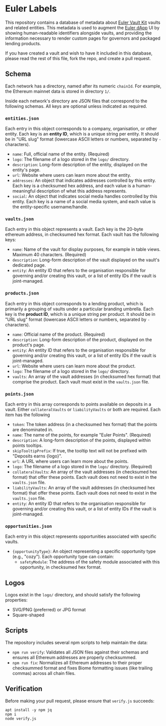 # Euler Labels

This repository contains a database of metadata about [Euler Vault Kit](https://docs.euler.finance/euler-vault-kit-white-paper/) vaults and related entities. This metadata is used to augment the [Euler dApp](https://app.euler.finance) UI by showing human-readable identifiers alongside vaults, and providing the information necessary to render custom pages for governors and packaged lending products.

If you have created a vault and wish to have it included in this database, please read the rest of this file, fork the repo, and create a pull request.

## Schema

Each network has a directory, named after its numeric `chainId`. For example, the Ethereum mainnet data is stored in directory `1/`.

Inside each network's directory are JSON files that correspond to the following schemas. All keys are optional unless indicated as required.

### `entities.json`

Each entry in this object corresponds to a company, organisation, or other entity. Each key is an **entity ID**, which is a unique string per entity. It should be in "URL slug" format (lowercase ASCII letters or numbers, separated by `-` characters).

* `name`: Full, official name of the entity. (Required)
* `logo`: The filename of a logo stored in the `logo/` directory.
* `description`: Long-form description of the entity, displayed on the entity's page.
* `url`: Website where users can learn more about the entity.
* `addresses`: An object that indicates addresses controlled by this entity. Each key is a checksumed hex address, and each value is a human-meaningful description of what this address represents.
* `social`: An object that indicates social media handles controlled by this entity. Each key is a name of a social media system, and each value is the entity-specific username/handle.

### `vaults.json`

Each entry in this object represents a vault. Each key is the 20-byte ethereum address, in checksumed hex format. Each vault has the following keys:

* `name`: Name of the vault for display purposes, for example in table views. Maximum 40 characters. (Required)
* `description`: Long-form description of the vault displayed on the vault's dedicated page.
* `entity`: An entity ID that refers to the organisation responsible for governing and/or creating this vault, or a list of entity IDs if the vault is joint-managed.

### `products.json`

Each entry in this object corresponds to a lending product, which is primarily a grouping of vaults under a particular branding umbrella. Each key is the **product ID**, which is a unique string per product. It should be in "URL slug" format (lowercase ASCII letters or numbers, separated by `-` characters).

* `name`: Official name of the product. (Required)
* `description`: Long-form description of the product, displayed on the product's page.
* `entity`: An entity ID that refers to the organisation responsible for governing and/or creating this vault, or a list of entity IDs if the vault is joint-managed.
* `url`: Website where users can learn more about the product.
* `logo`: The filename of a logo stored in the `logo/` directory.
* `vaults`: An array of the vault addresses (in checksumed hex format) that comprise the product. Each vault must exist in the `vaults.json` file.

### `points.json`

Each entry in this array corresponds to points available on deposits in a vault. Either `collateralVaults` or `liabilityVaults` or both are required. Each item has the following

* `token`: The token address (in a checksumed hex format) that the points are denominated in.
* `name`: The name of the points, for example "Euler Points". (Required)
* `description`: A long-form description of the points, displayed within points tooltips.
* `skipTooltipPrefix`: If true, the tooltip text will not be prefixed with "Deposits earns {logo}".
* `url`: A URL where users can learn more about the points.
* `logo`: The filename of a logo stored in the `logo/` directory. (Required)
* `collateralVaults`: An array of the vault addresses (in checksumed hex format) that offer these points. Each vault does not need to exist in the `vaults.json` file.
* `liabilityVaults`: An array of the vault addresses (in checksumed hex format) that offer these points. Each vault does not need to exist in the `vaults.json` file.
* `entity`: An entity ID that refers to the organisation responsible for governing and/or creating this vault, or a list of entity IDs if the vault is joint-managed.

### `opportunities.json`

Each entry in this object represents opportunities associated with specific vaults.

* `{opportunityType}`: An object representing a specific opportunity type (e.g., "cozy"). Each opportunity type can contain:
  * `safetyModule`: The address of the safety module associated with this opportunity, in checksumed hex format.

## Logos

Logos exist in the `logo/` directory, and should satisfy the following properties:

* SVG/PNG (preferred) or JPG format
* Square-shaped

## Scripts

The repository includes several npm scripts to help maintain the data:

* `npm run verify`: Validates all JSON files against their schemas and ensures all Ethereum addresses are properly checksummed.
* `npm run fix`: Normalizes all Ethereum addresses to their proper checksummed format and fixes Biome formatting issues (like trailing commas) across all chain files.

## Verification

Before making your pull request, please ensure that `verify.js` succeeds:

    apt install -y npm jq
    npm i
    node verify.js
